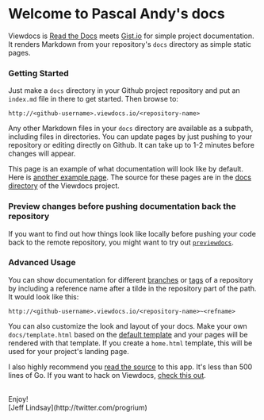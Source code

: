 # Welcome to Pascal Andy's docs

Viewdocs is [Read the Docs](https://readthedocs.org/) meets [Gist.io](http://gist.io/) for simple project documentation. It renders Markdown from your repository's `docs` directory as simple static pages.

### Getting Started

Just make a `docs` directory in your Github project repository and put an `index.md` file in there to get started. Then browse to:

	http://<github-username>.viewdocs.io/<repository-name>

Any other Markdown files in your `docs` directory are available as a subpath, including files in directories. You can update pages by just pushing to your repository or editing directly on Github. It can take up to 1-2 minutes before changes will appear.

This page is an example of what documentation will look like by default. Here is [another example page](/viewdocs/example). The source for these pages are in the [docs directory](https://github.com/progrium/viewdocs/tree/master/docs) of the Viewdocs project.

### Preview changes before pushing documentation back the repository

If you want to find out how things look like locally before pushing your code back to the remote repository, you might want to try out [`previewdocs`](http://fgrehm.viewdocs.io/previewdocs).

### Advanced Usage

You can show documentation for different [branches](http://inconshreveable.viewdocs.io/ngrok~master/DEVELOPMENT) or [tags](http://discourse.viewdocs.io/discourse~v0.9.6/INSTALL-ubuntu) of a repository by including a reference name after a tilde in the repository part of the path. It would look like this:

	http://<github-username>.viewdocs.io/<repository-name>~<refname>

You can also customize the look and layout of your docs. Make your own `docs/template.html` based on the [default template](https://github.com/progrium/viewdocs/blob/master/docs/template.html) and your pages will be rendered with that template. If you create a `home.html` template, this will be used for your project's landing page.

I also highly recommend you [read the source](https://github.com/progrium/viewdocs/blob/master/viewdocs.go) to this app. It's less than 500 lines of Go. If you want to hack on Viewdocs, [check this out](/viewdocs/development).

<br />
Enjoy!<br />
[Jeff Lindsay](http://twitter.com/progrium)
